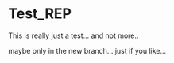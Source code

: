 # Test_REP
This is really just a test... and not more..

maybe only in the new branch... just if you like...
